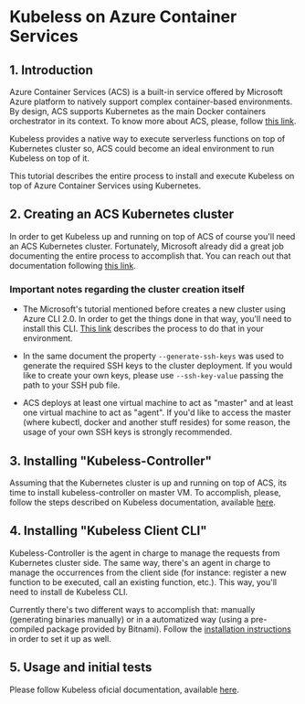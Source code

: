 # Kubeless on Azure Container Services

## 1. Introduction

Azure Container Services (ACS) is a built-in service offered by Microsoft Azure platform to natively support complex container-based environments. By design, ACS supports Kubernetes as the main Docker containers orchestrator in its context. To know more about ACS, please, follow [this link](https://docs.microsoft.com/en-us/azure/container-service/kubernetes/container-service-intro-kubernetes).

Kubeless provides a native way to execute serverless functions on top of Kubernetes cluster so, ACS could become an ideal environment to run Kubeless on top of it.

This tutorial describes the entire process to install and execute Kubeless on top of Azure Container Services using Kubernetes.

## 2. Creating an ACS Kubernetes cluster

In order to get Kubeless up and running on top of ACS of course you'll need an ACS Kubernetes cluster. Fortunately, Microsoft already did a great job documenting the entire process to accomplish that. You can reach out that documentation following [this link](https://docs.microsoft.com/en-us/azure/container-service/kubernetes/container-service-tutorial-kubernetes-deploy-cluster).

### Important notes regarding the cluster creation itself

* The Microsoft's tutorial mentioned before creates a new cluster using Azure CLI 2.0. In order to get the things done in that way, you'll need to install this CLI. [This link](https://docs.microsoft.com/en-us/cli/azure/install-azure-cli?view=azure-cli-latest) describes the process to do that in your environment.

* In the same document the property `--generate-ssh-keys` was used to generate the required SSH keys to the cluster deployment. If you would like to create your own keys, please use `--ssh-key-value` passing the path to your SSH pub file.

* ACS deploys at least one virtual machine to act as "master" and at least one virtual machine to act as "agent". If you'd like to access the master (where kubectl, docker and another stuff resides) for some reason, the usage of your own SSH keys is strongly recommended.

## 3. Installing "Kubeless-Controller"

Assuming that the Kubernetes cluster is up and running on top of ACS, its time to install kubeless-controller on master VM. To accomplish, please, follow the steps described on Kubeless documentation, available [here](/docs/quick-start#installation).

## 4. Installing "Kubeless Client CLI"

Kubeless-Controller is the agent in charge to manage the requests from Kubernetes cluster side. The same way, there's an agent in charge to manage the occurrences from the client side (for instance: register a new function to be executed, call an existing function, etc.). This way, you'll need to install de Kubeless CLI.

Currently there's two different ways to accomplish that: manually (generating binaries manually) or in a automatized way (using a pre-compiled package provided by Bitnami). Follow the [installation instructions](/docs/quick-start#installation) in order to set it up as well.

## 5. Usage and initial tests

Please follow Kubeless oficial documentation, available [here](/docs/quick-start#usage).